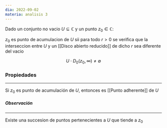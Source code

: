 ```yaml
---
dia: 2022-09-02
materia: analisis 3
---
```

Dado un conjunto no vacio $U \subseteq \mathbb{C}$ y un punto $z_0 \in \mathbb{C}$:

$z_0$ es punto de acumulacion de $U$ sii para todo $r > 0$ se verifica que la interseccion entre $U$ y un [[Disco abierto reducido]] de dicho $r$ sea diferente del vacio

$$U \cdot D_0(z_0, \infty) \neq \emptyset$$

### Propiedades
---
Si $z_0$ es punto de acumulación de $U$, entonces es [[Punto adherente]] de $U$


##### Observación
---
Existe una succesion de puntos pertenecientes a $U$ que tiende a $z_0$
